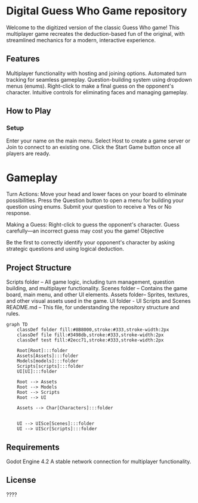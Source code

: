 # Digital Guess Who Game repository

Welcome to the digitized version of the classic Guess Who game! This multiplayer game recreates the deduction-based fun of the original, with streamlined mechanics for a modern, interactive experience.

## Features
Multiplayer functionality with hosting and joining options.
Automated turn tracking for seamless gameplay.
Question-building system using dropdown menus (enums).
Right-click to make a final guess on the opponent's character.
Intuitive controls for eliminating faces and managing gameplay.

## How to Play

### Setup

Enter your name on the main menu.
Select Host to create a game server or Join to connect to an existing one.
Click the Start Game button once all players are ready.


# Gameplay

Turn Actions:
Move your head and lower faces on your board to eliminate possibilities.
Press the Question button to open a menu for building your question using enums.
Submit your question to receive a Yes or No response.

Making a Guess:
Right-click to guess the opponent's character.
Guess carefully—an incorrect guess may cost you the game!
Objective

Be the first to correctly identify your opponent's character by asking strategic questions and using logical deduction.


## Project Structure

Scripts folder – All game logic, including turn management, question building, and multiplayer functionality.
Scenes folder – Contains the game board, main menu, and other UI elements.
Assets folder– Sprites, textures, and other visual assets used in the game.
UI folder - UI Scripts and Scenes
README.md – This file, for understanding the repository structure and rules.

```mermaid
graph TD
    classDef folder fill:#8B8000,stroke:#333,stroke-width:2px
    classDef file fill:#3498db,stroke:#333,stroke-width:2px
    classDef test fill:#2ecc71,stroke:#333,stroke-width:2px
    
    Root[Root]:::folder
    Assets[Assets]:::folder
    Models[models]:::folder
    Scripts[scripts]:::folder
    UI[UI]:::folder
    
    Root --> Assets
    Root --> Models
    Root --> Scripts
    Root --> UI
    
    Assets --> Char[Characters]:::folder
    
    
    UI --> UISce[Scenes]:::folder
    UI --> UIScr[Scripts]:::folder
```


## Requirements
Godot Engine 4.2
A stable network connection for multiplayer functionality.


## License
????
